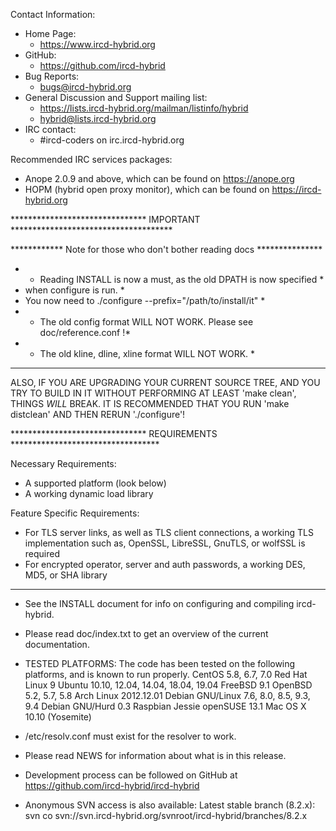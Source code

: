 Contact Information:
  * Home Page:
    - https://www.ircd-hybrid.org
  * GitHub:
    - https://github.com/ircd-hybrid
  * Bug Reports:
    - bugs@ircd-hybrid.org
  * General Discussion and Support mailing list:
    - https://lists.ircd-hybrid.org/mailman/listinfo/hybrid
    - hybrid@lists.ircd-hybrid.org
  * IRC contact:
    - #ircd-coders on irc.ircd-hybrid.org

Recommended IRC services packages:
- Anope 2.0.9 and above, which can be found on https://anope.org
- HOPM (hybrid open proxy monitor), which can be found on https://ircd-hybrid.org

******************************* IMPORTANT *************************************

  ************ Note for those who don't bother reading docs ***************
  * - Reading INSTALL is now a must, as the old DPATH is now specified    *
  *   when configure is run.                                              *
  *   You now need to ./configure --prefix="/path/to/install/it"          *
  * - The old config format WILL NOT WORK. Please see doc/reference.conf !*
  * - The old kline, dline, xline format WILL NOT WORK.                   *
  *************************************************************************

  ALSO, IF YOU ARE UPGRADING YOUR CURRENT SOURCE TREE, AND YOU TRY TO BUILD
  IN IT WITHOUT PERFORMING AT LEAST 'make clean', THINGS _WILL_ BREAK. IT IS
  RECOMMENDED THAT YOU RUN 'make distclean' AND THEN RERUN './configure'!

******************************* REQUIREMENTS **********************************

Necessary Requirements:
- A supported platform (look below)
- A working dynamic load library

Feature Specific Requirements:
- For TLS server links, as well as TLS client connections, a working TLS
  implementation such as, OpenSSL, LibreSSL, GnuTLS, or wolfSSL is required
- For encrypted operator, server and auth passwords, a working DES, MD5, or
  SHA library

*******************************************************************************

- See the INSTALL document for info on configuring and compiling ircd-hybrid.

- Please read doc/index.txt to get an overview of the current documentation.

- TESTED PLATFORMS: The code has been tested on the following platforms, and
  is known to run properly.
  CentOS 5.8, 6.7, 7.0
  Red Hat Linux 9
  Ubuntu 10.10, 12.04, 14.04, 18.04, 19.04
  FreeBSD 9.1
  OpenBSD 5.2, 5.7, 5.8
  Arch Linux 2012.12.01
  Debian GNU/Linux 7.6, 8.0, 8.5, 9.3, 9.4
  Debian GNU/Hurd 0.3
  Raspbian Jessie
  openSUSE 13.1
  Mac OS X 10.10 (Yosemite)

- /etc/resolv.conf must exist for the resolver to work.

- Please read NEWS for information about what is in this release.

- Development process can be followed on GitHub at https://github.com/ircd-hybrid/ircd-hybrid

- Anonymous SVN access is also available:
  Latest stable branch (8.2.x): svn co svn://svn.ircd-hybrid.org/svnroot/ircd-hybrid/branches/8.2.x
